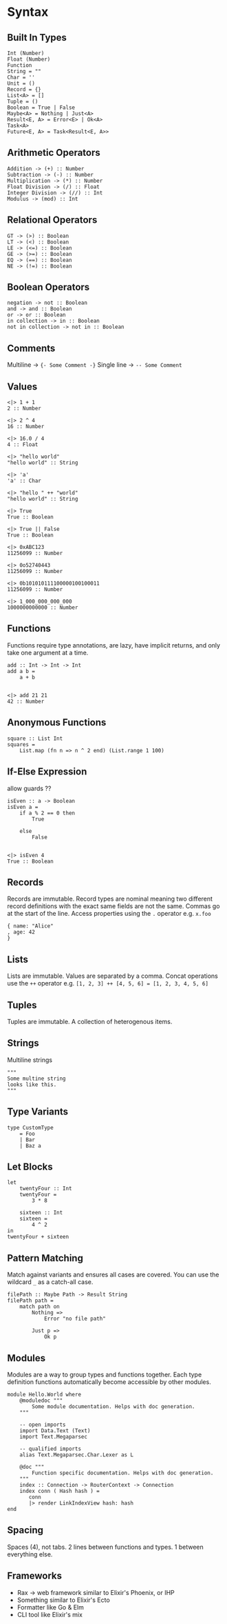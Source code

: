 # Syntax

## Built In Types

```
Int (Number)
Float (Number)
Function
String = ""
Char = ''
Unit = ()
Record = {}
List<A> = []
Tuple = ()
Boolean = True | False
Maybe<A> = Nothing | Just<A>
Result<E, A> = Error<E> | Ok<A>
Task<A>
Future<E, A> = Task<Result<E, A>>
```

## Arithmetic Operators

```
Addition -> (+) :: Number
Subtraction -> (-) :: Number
Multiplication -> (*) :: Number
Float Division -> (/) :: Float
Integer Division -> (//) :: Int
Modulus -> (mod) :: Int
```

## Relational Operators

```
GT -> (>) :: Boolean
LT -> (<) :: Boolean
LE -> (<=) :: Boolean
GE -> (>=) :: Boolean
EQ -> (==) :: Boolean
NE -> (!=) :: Boolean
```

## Boolean Operators

```
negation -> not :: Boolean
and -> and :: Boolean
or -> or :: Boolean
in collection -> in :: Boolean
not in collection -> not in :: Boolean
```

## Comments

Multiline -> `{- Some Comment -}`
Single line -> `-- Some Comment`

## Values

```
<|> 1 + 1
2 :: Number

<|> 2 ^ 4
16 :: Number

<|> 16.0 / 4
4 :: Float

<|> "hello world"
"hello world" :: String

<|> 'a'
'a' :: Char

<|> "hello " ++ "world"
"hello world" :: String

<|> True
True :: Boolean

<|> True || False
True :: Boolean

<|> 0xABC123
11256099 :: Number

<|> 0o52740443
11256099 :: Number

<|> 0b101010111100000100100011
11256099 :: Number

<|> 1_000_000_000_000
1000000000000 :: Number
```

## Functions

Functions require type annotations, are lazy, have implicit returns, and only take one argument at a time.

```
add :: Int -> Int -> Int
add a b =
    a + b


<|> add 21 21
42 :: Number
```

## Anonymous Functions

```
square :: List Int
squares =
    List.map (fn n => n ^ 2 end) (List.range 1 100)
```

## If-Else Expression

allow guards ??

```
isEven :: a -> Boolean
isEven a =
    if a % 2 == 0 then
        True

    else
        False


<|> isEven 4
True :: Boolean
```

## Records

Records are immutable. Record types are nominal meaning two different record definitions with the exact same fields are not the same. Commas go at the start of the line. Access properties using the `.` operator e.g. `x.foo`

```
{ name: "Alice"
, age: 42
}
```

## Lists

Lists are immutable. Values are separated by a comma. Concat operations use the `++` operator e.g. `[1, 2, 3] ++ [4, 5, 6] = [1, 2, 3, 4, 5, 6]`

## Tuples

Tuples are immutable. A collection of heterogenous items.

## Strings

Multiline strings

```
"""
Some multine string
looks like this.
"""
```

## Type Variants

```
type CustomType
    = Foo 
    | Bar 
    | Baz a
```

## Let Blocks

```
let
    twentyFour :: Int
    twentyFour =
        3 * 8

    sixteen :: Int
    sixteen =
        4 ^ 2
in
twentyFour + sixteen
```

## Pattern Matching

Match against variants and ensures all cases are covered. You can use the wildcard `_` as a catch-all case.

```
filePath :: Maybe Path -> Result String
filePath path =
    match path on
        Nothing =>
            Error "no file path"

        Just p =>
            Ok p
```

## Modules

Modules are a way to group types and functions together. Each type definition functions automatically become accessible by other modules.

```
module Hello.World where
    @moduledoc """
        Some module documentation. Helps with doc generation.
    """

    -- open imports
    import Data.Text (Text)
    import Text.Megaparsec

    -- qualified imports
    alias Text.Megaparsec.Char.Lexer as L

    @doc """
        Function specific documentation. Helps with doc generation.
    """
    index :: Connection -> RouterContext -> Connection
    index conn ( Hash hash ) =
       conn
       |> render LinkIndexView hash: hash
end
```

## Spacing

Spaces (4), not tabs. 2 lines between functions and types. 1 between everything else.

## Frameworks

- Rax -> web framework similar to Elixir's Phoenix, or IHP
- Something similar to Elixir's Ecto
- Formatter like Go & Elm
- CLI tool like Elixir's mix
